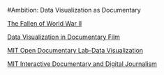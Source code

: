 #Ambition: Data Visualization as Documentary

[The Fallen of World War II](http://www.fallen.io/ww2/)

[Data Visualization in Documentary Film](http://filmmakermagazine.com/87983-charting-the-course-data-visualization-in-documentary-film/#.VpT1S5MrInU)

[MIT Open Documentary Lab-Data Visualization](http://opendoclab.mit.edu/data-visualization)

[MIT Interactive Documentary and Digital Journalism](http://opendoclab.mit.edu/interactivejournalism/)

